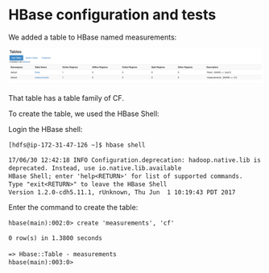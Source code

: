 # HBase configuration and tests

We added a table to HBase named measurements:


![](pics/hbasetable.png)

That table has a table family of CF.




To create the table, we used the HBase Shell:


Login the HBase shell:

```
[hdfs@ip-172-31-47-126 ~]$ hbase shell

```

```
17/06/30 12:42:18 INFO Configuration.deprecation: hadoop.native.lib is deprecated. Instead, use io.native.lib.available
HBase Shell; enter 'help<RETURN>' for list of supported commands.
Type "exit<RETURN>" to leave the HBase Shell
Version 1.2.0-cdh5.11.1, rUnknown, Thu Jun  1 10:19:43 PDT 2017
```

Enter the command to create the table:
```
hbase(main):002:0> create 'measurements', 'cf'
```
```
0 row(s) in 1.3800 seconds

=> Hbase::Table - measurements
hbase(main):003:0>

```
